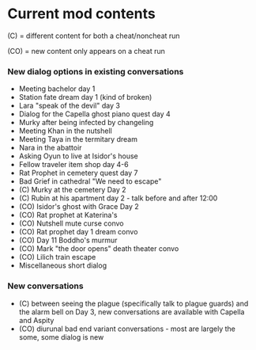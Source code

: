 # Current mod contents

(C) = different content for both a cheat/noncheat run

(CO) = new content only appears on a cheat run

### New dialog options in existing conversations
- Meeting bachelor day 1
- Station fate dream day 1 (kind of broken)
- Lara "speak of the devil" day 3
- Dialog for the Capella ghost piano quest day 4
- Murky after being infected by changeling
- Meeting Khan in the nutshell
- Meeting Taya in the termitary dream
- Nara in the abattoir
- Asking Oyun to live at Isidor's house
- Fellow traveler item shop day 4-6
- Rat Prophet in cemetery quest day 7
- Bad Grief in cathedral "We need to escape"
- (C) Murky at the cemetery Day 2
- (C) Rubin at his apartment day 2 - talk before and after 12:00
- (CO) Isidor's ghost with Grace Day 2
- (CO) Rat prophet at Katerina's
- (CO) Nutshell mute curse convo
- (CO) Rat prophet day 1 dream convo
- (CO) Day 11 Boddho's murmur
- (CO) Mark "the door opens" death theater convo
- (CO) Lilich train escape
- Miscellaneous short dialog

### New conversations
- (C) between seeing the plague (specifically talk to plague guards) and the alarm bell on Day 3, new conversations are available with Capella and Aspity
- (CO) diurunal bad end variant conversations - most are largely the some, some dialog is new
